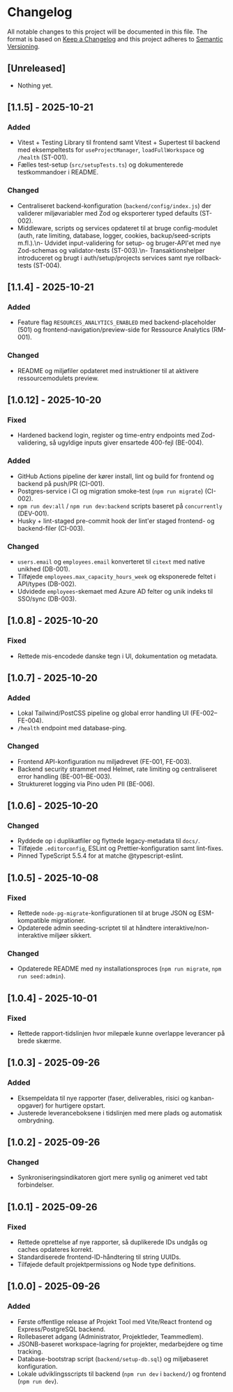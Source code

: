 # Changelog
All notable changes to this project will be documented in this file.
The format is based on [Keep a Changelog](https://keepachangelog.com/en/1.1.0/) and this project adheres to [Semantic Versioning](https://semver.org/).

## [Unreleased]
- Nothing yet.

## [1.1.5] - 2025-10-21
### Added
- Vitest + Testing Library til frontend samt Vitest + Supertest til backend med eksempeltests for `useProjectManager`, `loadFullWorkspace` og `/health` (ST-001).
- Fælles test-setup (`src/setupTests.ts`) og dokumenterede testkommandoer i README.
### Changed
- Centraliseret backend-konfiguration (`backend/config/index.js`) der validerer miljøvariabler med Zod og eksporterer typed defaults (ST-002).
- Middleware, scripts og services opdateret til at bruge config-modulet (auth, rate limiting, database, logger, cookies, backup/seed-scripts m.fl.).\n- Udvidet input-validering for setup- og bruger-API'et med nye Zod-schemas og validator-tests (ST-003).\n- Transaktionshelper introduceret og brugt i auth/setup/projects services samt nye rollback-tests (ST-004).

## [1.1.4] - 2025-10-21
### Added
- Feature flag `RESOURCES_ANALYTICS_ENABLED` med backend-placeholder (501) og frontend-navigation/preview-side for Ressource Analytics (RM-001).
### Changed
- README og miljøfiler opdateret med instruktioner til at aktivere ressourcemodulets preview.

## [1.0.12] - 2025-10-20
### Fixed
- Hardened backend login, register og time-entry endpoints med Zod-validering, så ugyldige inputs giver ensartede 400-fejl (BE-004).
### Added
- GitHub Actions pipeline der kører install, lint og build for frontend og backend på push/PR (CI-001).
- Postgres-service i CI og migration smoke-test (`npm run migrate`) (CI-002).
- `npm run dev:all` / `npm run dev:backend` scripts baseret på `concurrently` (DEV-001).
- Husky + lint-staged pre-commit hook der lint'er staged frontend- og backend-filer (CI-003).
### Changed
- `users.email` og `employees.email` konverteret til `citext` med native unikhed (DB-001).
- Tilføjede `employees.max_capacity_hours_week` og eksponerede feltet i API/types (DB-002).
- Udvidede `employees`-skemaet med Azure AD felter og unik indeks til SSO/sync (DB-003).

## [1.0.8] - 2025-10-20
### Fixed
- Rettede mis-encodede danske tegn i UI, dokumentation og metadata.

## [1.0.7] - 2025-10-20
### Added
- Lokal Tailwind/PostCSS pipeline og global error handling UI (FE-002–FE-004).
- `/health` endpoint med database-ping.
### Changed
- Frontend API-konfiguration nu miljødrevet (FE-001, FE-003).
- Backend security strammet med Helmet, rate limiting og centraliseret error handling (BE-001–BE-003).
- Struktureret logging via Pino uden PII (BE-006).

## [1.0.6] - 2025-10-20
### Changed
- Ryddede op i duplikatfiler og flyttede legacy-metadata til `docs/`.
- Tilføjede `.editorconfig`, ESLint og Prettier-konfiguration samt lint-fixes.
- Pinned TypeScript 5.5.4 for at matche @typescript-eslint.

## [1.0.5] - 2025-10-08
### Fixed
- Rettede `node-pg-migrate`-konfigurationen til at bruge JSON og ESM-kompatible migrationer.
- Opdaterede admin seeding-scriptet til at håndtere interaktive/non-interaktive miljøer sikkert.
### Changed
- Opdaterede README med ny installationsproces (`npm run migrate`, `npm run seed:admin`).

## [1.0.4] - 2025-10-01
### Fixed
- Rettede rapport-tidslinjen hvor milepæle kunne overlappe leverancer på brede skærme.

## [1.0.3] - 2025-09-26
### Added
- Eksempeldata til nye rapporter (faser, deliverables, risici og kanban-opgaver) for hurtigere opstart.
- Justerede leveranceboksene i tidslinjen med mere plads og automatisk ombrydning.

## [1.0.2] - 2025-09-26
### Changed
- Synkroniseringsindikatoren gjort mere synlig og animeret ved tabt forbindelser.

## [1.0.1] - 2025-09-26
### Fixed
- Rettede oprettelse af nye rapporter, så duplikerede IDs undgås og caches opdateres korrekt.
- Standardiserede frontend-ID-håndtering til string UUIDs.
- Tilføjede default projektpermissions og Node type definitions.

## [1.0.0] - 2025-09-26
### Added
- Første offentlige release af Projekt Tool med Vite/React frontend og Express/PostgreSQL backend.
- Rollebaseret adgang (Administrator, Projektleder, Teammedlem).
- JSONB-baseret workspace-lagring for projekter, medarbejdere og time tracking.
- Database-bootstrap script (`backend/setup-db.sql`) og miljøbaseret konfiguration.
- Lokale udviklingsscripts til backend (`npm run dev` i `backend/`) og frontend (`npm run dev`).


